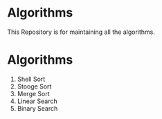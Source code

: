 # Algorithms
This Repository is for maintaining all the algorithms.

# Algorithms
1. Shell Sort
2. Stooge Sort
3. Merge Sort
4. Linear Search
5. Binary Search 
   

